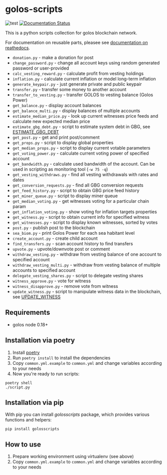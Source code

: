 golos-scripts
=============

![test](https://github.com/bitfag/golos-scripts/workflows/test/badge.svg)
[![Documentation Status](https://readthedocs.org/projects/golos-scripts/badge/?version=latest)](https://golos-scripts.readthedocs.io/en/latest/?badge=latest)

This is a python scripts collection for golos blockchain network.

For documentation on reusable parts, pleasee see [documentation on reathedocs](https://golos-scripts.readthedocs.io/en/latest/).

* `donation.py` - make a donation for post
* `change_password.py` - change all account keys using random generated password or user-provided
* `calc_vesting_reward.py` - calculate profit from vesting holdings
* `inflation.py` - calculate current inflation or model long-term inflation
* `generate_keypair.py` - just generate private and public keypair
* `transfer.py` - transfer some money to another account
* `transfer_to_vesting.py` - transfer GOLOS to vesting balance (Golos Power)
* `get_balance.py` - display account balances
* `get_balance_multi.py` - display balances of multiple accounts
* `estimate_median_price.py` - look up current witnesses price feeds and calculate new expected median price
* `estimate_gbg_debt.py` - script to estimate system debt in GBG, see [ESTIMATE\_GBG\_DEBT](ESTIMATE_GBG_DEBT.md)
* `get_post.py` - get and print post/comment
* `get_props.py` - script to display global properties
* `get_median_props.py` - script to display current votable parameters
* `get_voting_power.py` - calculate current voting power of specified account
* `get_bandwidth.py` - calculate used bandwidth of the account. Can be used in scripting as monitoring tool (`-w 75 -q`)
* `get_vesting_withdraws.py` - find all vesting withdrawals with rates and dates
* `get_conversion_requests.py` - find all GBG conversion requests
* `get_feed_history.py` - script to obtain GBG price feed history
* `get_miner_queue.py` - script to display miner queue
* `get_median_voting.py` - get witnesses voting for a particular chain param
* `get_inflation_voting.py` - show voting for inflation targets properties
* `get_witness.py` - script to obtain current info for specified witness
* `get_witnesses.py` - script to display known witnesses, sorted by votes
* `post.py` - publish post to the blockchain
* `sea_biom.py` - print Golos Power for each sea habitant level
* `create_account.py` - create child account
* `find_transfers.py` - scan account history to find transfers
* `upvote.py` - upvote/downvote post or comment
* `withdraw_vesting.py` - withdraw from vesting balance of one account to specified account
* `withdraw_vesting_multi.py` - withdraw from vesting balance of multiple accounts to specified account
* `delegate_vesting_shares.py` - script to delegate vesting shares
* `witness_approve.py` - vote for witness
* `witness_disapprove.py` - remove vote from witness
* `update_witness.py` - script to manipulate witness data in the blockchain, see [UPDATE\_WITNESS](UPDATE_WITNESS.md)

Requirements
------------

* golos node 0.18+

Installation via poetry
-----------------------

1. Install [poetry](https://python-poetry.org/docs/)
2. Run `poetry install` to install the dependencies
3. Copy `common.yml.example` to `common.yml` and change variables according to your needs
4. Now you're ready to run scripts:


```
poetry shell
./script.py
```

Installation via pip
--------------------

With pip you can install *golosscripts* package, which provides various functions and helpers:

```
pip install golosscripts
```

How to use
----------

1. Prepare working environment using virtualenv (see above)
2. Copy `common.yml.example` to `common.yml` and change variables according to your needs
